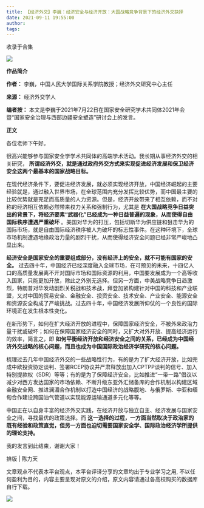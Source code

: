 ```yaml
---
title: 【经济外交】李巍：经济安全与经济开放：大国战略竞争背景下的经济外交抉择
date: 2021-09-11 19:55:00
author: 
tags: 
---
```



收录于合集

![](/images/557/2.gif)

  

**作品简介**

 **作者：** 李巍，中国人民大学国际关系学院教授；经济外交研究中心主任

 **来源：** 经济外交学人

 **编者按：** 本文是李巍于2021年7月22日在国家安全研究学术共同体2021年会暨“国家安全治理与西部边疆安全塑造”研讨会上的发言。

  

 **正文**

  

各位老师下午好。

  

很高兴能够参与国家安全学学术共同体的高端学术活动。我长期从事经济外交的相关研究，
**所谓经济外交，就是通过政府外交方式来实现促进经济发展和保卫经济安全这两个最基本的国家战略目标。**

  

在现代经济条件下，要促进经济发展，就必须实现经济开放，中国经济崛起的主要经验就是，通过融入世界市场，在全球范围内充分发挥比较优势，而中国最主要的比较优势就是充足而高质量的人力资源。但是，经济开放带来了相互依赖，而不对称的经济相互依赖必然带来权力关系和强制行为，尤其是
**在大国战略竞争日益突出的背景下，将经济要素“武器化”已经成为一种日益普遍的现象，从而使得自由国际秩序遭遇严重破坏**
。美国对华为的打压，包括切断华为供应链和狙击华为的国际市场，就是自由国际经济秩序被人为破坏的标志性事件。在这种环境下，全球市场机制遭遇地缘政治力量的剧烈干扰，从而使得经济安全问题已经非常严峻地凸显出来。

  

 **经济安全是国家安全的重要组成部分，没有经济上的安全，就不可能有国家的安全。**
过去四十年，中国经济已经深度融入全球市场，在可预见的未来，十四亿人口的高质量发展离不开对国际市场和国际资源的利用，中国要发展成为一个高等收入国家，只能更加开放，除此之外别无选择。但另一方面，中美战略竞争日趋激烈，特朗普对华发动剧烈关税战和技术战，拜登加紧构建针对中国的科技和产业联盟，又对中国的贸易安全、金融安全、投资安全、技术安全、产业安全、能源安全和资源安全构成了严峻挑战。过去四十年，中国经济发展所仰仗的一个良性的国际环境正在发生根本性变化。

  

在新形势下，如何在扩大经济开放的进程中，保障国家经济安全，不被外来政治力量干扰或破坏；如何在保障国家经济安全的同时，又扩大对外开放、提高经济运行的效率，简言之，即
**如何平衡经济开放和经济安全之间的关系，已经成为中国经济外交战略的核心问题，而且也成为中国国际政治经济学研究的核心问题。**

  

梳理过去几年中国经济外交的一些战略性行为，有的是为了扩大经济开放，比如完成中欧投资协定谈判、签署RCEP协议并严肃释放出加入CPTPP谈判的信号、加入特别提款权（SDR）等等；有的是为了保障经济安全，比如推进“一带一路”倡议以减少对西方发达国家的市场依赖、不断升级东亚外汇储备库的合作机制以构建区域金融安全网、推进澜湄合作机制以打造中国经济的战略腹地、与俄罗斯、中亚和缅甸合作建设跨国油气管道以实现能源运输通道多元化等等。  

  

中国正在以自身丰富的经济外交实践，在经济开放与独立自主、经济发展与国家安全之间，寻找最优的政策选择。而
**这一选择的过程，一方面当然取决于政治家的既有经验和政策直觉，但另一方面也迫切需要国家安全学、国际政治经济学所提供的理论支持。**

  

我的发言到此结束，谢谢大家！

  

排版 | 陈力天  

文章观点不代表本平台观点，本平台评译分享的文章均出于专业学习之用, 不以任何盈利为目的，内容主要呈现对原文的介绍，原文内容请通过各高校购买的数据库自行下载。

  

![](/images/557/3.gif)

